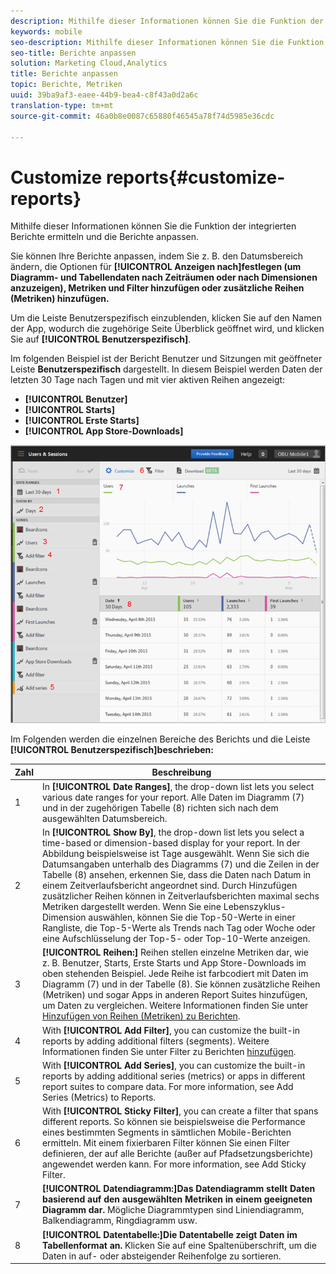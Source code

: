 ```yaml
---
description: Mithilfe dieser Informationen können Sie die Funktion der integrierten Berichte ermitteln und die Berichte anpassen.
keywords: mobile
seo-description: Mithilfe dieser Informationen können Sie die Funktion der integrierten Berichte ermitteln und die Berichte anpassen.
seo-title: Berichte anpassen
solution: Marketing Cloud,Analytics
title: Berichte anpassen
topic: Berichte, Metriken
uuid: 39ba9af3-eaee-44b9-bea4-c8f43a0d2a6c
translation-type: tm+mt
source-git-commit: 46a0b8e0087c65880f46545a78f74d5985e36cdc

---
```



# Customize reports{#customize-reports}

Mithilfe dieser Informationen können Sie die Funktion der integrierten Berichte ermitteln und die Berichte anpassen.

Sie können Ihre Berichte anpassen, indem Sie z. B. den Datumsbereich ändern, die Optionen für **[!UICONTROL Anzeigen nach]festlegen (um Diagramm- und Tabellendaten nach Zeiträumen oder nach Dimensionen anzuzeigen), Metriken und Filter hinzufügen oder zusätzliche Reihen (Metriken) hinzufügen.**

Um die Leiste Benutzerspezifisch einzublenden, klicken Sie auf den Namen der App, wodurch die zugehörige Seite Überblick geöffnet wird, und klicken Sie auf **[!UICONTROL Benutzerspezifisch]**.

Im folgenden Beispiel ist der Bericht Benutzer und Sitzungen mit geöffneter Leiste **Benutzerspezifisch** dargestellt. In diesem Beispiel werden Daten der letzten 30 Tage nach Tagen und mit vier aktiven Reihen angezeigt:

* **[!UICONTROL Benutzer]**
* **[!UICONTROL Starts]**
* **[!UICONTROL Erste Starts]**
* **[!UICONTROL App Store-Downloads]**

![](assets/reports.png)

Im Folgenden werden die einzelnen Bereiche des Berichts und die Leiste **[!UICONTROL Benutzerspezifisch]beschrieben:**

| Zahl | Beschreibung |
|--- |--- |
| 1 | In **[!UICONTROL Date Ranges]**, the drop-down list lets you select various date ranges for your report. Alle Daten im Diagramm (7) und in der zugehörigen Tabelle (8) richten sich nach dem ausgewählten Datumsbereich. |
| 2 | In **[!UICONTROL Show By]**, the drop-down list lets you select a time-based or dimension-based display for your report.  In der Abbildung beispielsweise ist Tage ausgewählt. Wenn Sie sich die Datumsangaben unterhalb des Diagramms (7) und die Zeilen in der Tabelle (8) ansehen, erkennen Sie, dass die Daten nach Datum in einem Zeitverlaufsbericht angeordnet sind. Durch Hinzufügen zusätzlicher Reihen können in Zeitverlaufsberichten maximal sechs Metriken dargestellt werden.  Wenn Sie eine Lebenszyklus-Dimension auswählen, können Sie die Top-50-Werte in einer Rangliste, die Top-5-Werte als Trends nach Tag oder Woche oder eine Aufschlüsselung der Top-5- oder Top-10-Werte anzeigen. |
| 3 | **[!UICONTROL Reihen:]** Reihen stellen einzelne Metriken dar, wie z. B. Benutzer, Starts, Erste Starts und App Store-Downloads im oben stehenden Beispiel. Jede Reihe ist farbcodiert mit Daten im Diagramm (7) und in der Tabelle (8).  Sie können zusätzliche Reihen (Metriken) und sogar Apps in anderen Report Suites hinzufügen, um Daten zu vergleichen.  Weitere Informationen finden Sie unter [Hinzufügen von Reihen (Metriken) zu Berichten](/help/using/usage/reports-customize/t-reports-series.md). |
| 4 | With **[!UICONTROL Add Filter]**, you can customize the built-in reports by adding additional filters (segments).  Weitere Informationen finden Sie unter Filter zu Berichten [hinzufügen](/help/using/usage/reports-customize/t-reports-customize.md). |
| 5 | With **[!UICONTROL Add Series]**, you can customize the built-in reports by adding additional series (metrics) or apps in different report suites to compare data.  For more information, see Add Series (Metrics) to Reports.[](/help/using/usage/reports-customize/t-reports-series.md) |
| 6 | With **[!UICONTROL Sticky Filter]**, you can create a filter that spans different reports. So können sie beispielsweise die Performance eines bestimmten Segments in sämtlichen Mobile-Berichten ermitteln. Mit einem fixierbaren Filter können Sie einen Filter definieren, der auf alle Berichte (außer auf Pfadsetzungsberichte) angewendet werden kann.  For more information, see Add Sticky Filter.[](/help/using/usage/reports-customize/t-sticky-filter.md) |
| 7 | **[!UICONTROL Datendiagramm:]Das Datendiagramm stellt Daten basierend auf den ausgewählten Metriken in einem geeigneten Diagramm dar.** Mögliche Diagrammtypen sind Liniendiagramm, Balkendiagramm, Ringdiagramm usw. |
| 8 | **[!UICONTROL Datentabelle:]Die Datentabelle zeigt Daten im Tabellenformat an.** Klicken Sie auf eine Spaltenüberschrift, um die Daten in auf- oder absteigender Reihenfolge zu sortieren. |

